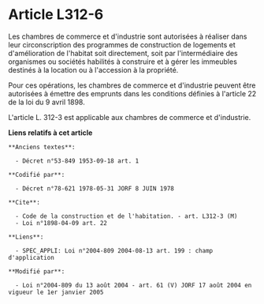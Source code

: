 # Article L312-6

Les chambres de commerce et d'industrie sont autorisées à réaliser dans leur circonscription des programmes de construction
de logements et d'amélioration de l'habitat soit directement, soit par l'intermédiaire des organismes ou sociétés habilités à
construire et à gérer les immeubles destinés à la location ou à l'accession à la propriété.

Pour ces opérations, les chambres de commerce et d'industrie peuvent être autorisées à émettre des emprunts dans les
conditions définies à l'article 22 de la loi du 9 avril 1898.

L'article L. 312-3 est applicable aux chambres de commerce et d'industrie.

**Liens relatifs à cet article**

	**Anciens textes**:

	  - Décret n°53-849 1953-09-18 art. 1

	**Codifié par**:

	  - Décret n°78-621 1978-05-31 JORF 8 JUIN 1978

	**Cite**:

	  - Code de la construction et de l'habitation. - art. L312-3 (M)
	  - Loi n°1898-04-09 art. 22

	**Liens**:

	  - SPEC_APPLI: Loi n°2004-809 2004-08-13 art. 199 : champ d'application

	**Modifié par**:

	  - Loi n°2004-809 du 13 août 2004 - art. 61 (V) JORF 17 août 2004 en vigueur le 1er janvier 2005
